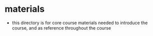 # materials

- this directory is for core course materials needed to introduce the course, and as reference throughout the course